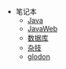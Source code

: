 -   笔记本
    -   [Java](/Java/)
    -   [JavaWeb](/JavaWeb/)
    -   [数据库](/数据库/)
    -   [杂技](/杂技/)
    -   [glodon](/glodon-notes/)
        <!-- -   [前端](/JavaWeb/前端/)
        -   [后端](/JavaWeb/后端/)
        -   [Spring](/JavaWeb/Spring/)
        -   [SpringMVC](/JavaWeb/SpringMVC/)
        -   [MyBatis](/JavaWeb/MyBatis/)
        -   [SpringBoot](/JavaWeb/SpringBoot/) -->

